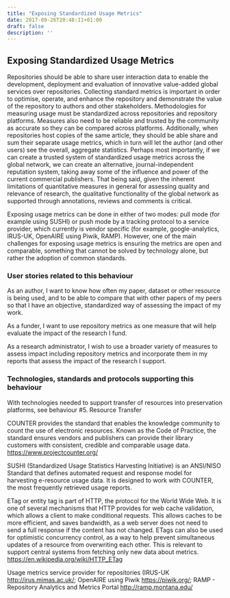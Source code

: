 ```yaml
---
title: "Exposing Standardized Usage Metrics"
date: 2017-09-26T20:48:11+01:00
draft: false
description: ''
---
```


## Exposing Standardized Usage Metrics
Repositories should be able to share user interaction data to enable the development, deployment and evaluation of innovative value-added global services over repositories. Collecting standard metrics is important in order to optimise, operate, and enhance the repository and demonstrate the value of the repository to authors and other stakeholders. Methodologies for measuring usage must be standardized across repositories and repository platforms. Measures also need to be reliable and trusted by the community as accurate so they can be compared across platforms. Additionally, when repositories host copies of the same article, they should be able share and sum their separate usage metrics, which in turn will let the author (and other users) see the overall, aggregate statistics.  Perhaps most importantly, if we can create a trusted system of standardized usage metrics across the global network, we can create an alternative, journal-independent reputation system, taking away some of the influence and power of the current commercial publishers. That being said, given the inherent limitations of quantitative measures in general for assessing quality and relevance of research, the qualitative functionality of the global network as supported through annotations, reviews and comments is critical.

Exposing usage metrics can be done in either of two modes: pull mode (for example using SUSHI) or push mode by a tracking protocol to a service provider, which currently is vendor specific (for example, google-analytics, IRUS-UK, OpenAIRE using Piwik, RAMP). However, one of the main challenges for exposing usage metrics is ensuring the metrics are open and comparable, something that cannot be solved by technology alone, but rather the adoption of common standards.


### User stories related to this behaviour
As an author, I want to know how often my paper, dataset or other resource is being used, and to be able to compare that with other papers of my peers so that I have an objective, standardized way of assessing the impact of my work.

As a funder, I want to use repository metrics as one measure that will help evaluate the impact of the research I fund.

As a research administrator, I wish to use a broader variety of measures to assess impact including repository metrics and incorporate them in my reports that assess the impact of the research I support. 


### Technologies, standards and protocols supporting this behaviour
With technologies needed to support transfer of resources into preservation platforms, see behaviour #5. Resource Transfer

COUNTER provides the standard that enables the knowledge community to count the use of electronic resources. Known as the Code of Practice, the standard ensures vendors and publishers can provide their library customers with consistent, credible and comparable usage data. https://www.projectcounter.org/

SUSHI (Standardized Usage Statistics Harvesting Initiative) is an ANSI/NISO Standard that defines automated request and response model for harvesting e-resource usage data. It is designed to work with COUNTER, the most frequently retrieved usage reports.

ETag or entity tag is part of HTTP, the protocol for the World Wide Web. It is one of several mechanisms that HTTP provides for web cache validation, which allows a client to make conditional requests. This allows caches to be more efficient, and saves bandwidth, as a web server does not need to send a full response if the content has not changed. ETags can also be used for optimistic concurrency control, as a way to help prevent simultaneous updates of a resource from overwriting each other. This is relevant to support central systems from fetching only new data about metrics. https://en.wikipedia.org/wiki/HTTP_ETag

Usage metrics service provider for repositories (IRUS-UK http://irus.mimas.ac.uk/; OpenAIRE using Piwik https://piwik.org/; RAMP - Repository Analytics and Metrics Portal http://ramp.montana.edu/

